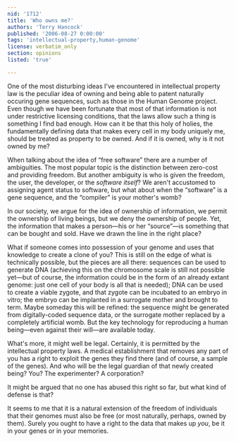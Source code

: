 ```yaml
---
nid: '1712'
title: 'Who owns me?'
authors: 'Terry Hancock'
published: '2006-08-27 0:00:00'
tags: 'intellectual-property,human-genome'
license: verbatim_only
section: opinions
listed: 'true'

---
```

One of the most disturbing ideas I've encountered in intellectual property law is the peculiar idea of owning and being able to patent naturally occuring gene sequences, such as those in the Human Genome project. Even though we have been fortunate that most of that information is not under restrictive licensing conditions, that the laws allow such a thing is something I find bad enough. How can it be that this holy of holies, the fundamentally defining data that makes every cell in my body uniquely me, should be treated as property to be owned. And if it is owned, why is it not owned by me?

When talking about the idea of “free software” there are a number of ambiguities. The most popular topic is the distinction between zero-cost and providing freedom. But another ambiguity is who is given the freedom, the user, the developer, or the _software itself_? We aren't accustomed to assigning agent status to software, but what about when the “software” is a gene sequence, and the “compiler” is your mother's womb?

In our society, we argue for the idea of ownership of information, we permit the ownership of living beings, but we deny the ownership of people. Yet, the information that makes a person—his or her “source”—is something that can be bought and sold. Have we drawn the line in the right place?

What if someone comes into possession of your genome and uses that knowledge to create a clone of you? This is still on the edge of what is technically possible, but the pieces are all there: sequences can be used to generate DNA (achieving this on the chromosome scale is still not possible yet—but of course, the information could be in the form of an already extant genome: just one cell of your body is all that is needed); DNA can be used to create a viable zygote, and that zygote can be incubated to an embryo in vitro; the embryo can be implanted in a surrogate mother and brought to term. Maybe someday this will be refined: the sequence might be generated from digitally-coded sequence data, or the surrogate mother replaced by a completely artificial womb. But the key technology for reproducing a human being—even against their will—are available today.

What's more, it might well be legal. Certainly, it is permitted by the intellectual property laws. A medical establishment that removes any part of you has a right to exploit the genes they find there (and of course, a sample of the genes). And who will be the legal guardian of that newly created being? You? The experimenter? A corporation?

It might be argued that no one has abused this right so far, but what kind of defense is that?

It seems to me that it is a natural extension of the freedom of individuals that their genomes must also be free (or most naturally, perhaps, owned by them). Surely you ought to have a right to the data that makes up _you_, be it in your genes or in your memories.


